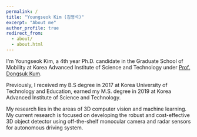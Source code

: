 ```yaml
---
permalink: /
title: "Youngseok Kim (김영석)"
excerpt: "About me"
author_profile: true
redirect_from: 
  - about/
  - about.html
---
```


I'm Youngseok Kim, a 4th year Ph.D. candidate in the Graduate School of Mobility at Korea Advanced Institute of Science and Technology under [Prof. Dongsuk Kum](http://vdclab.kaist.ac.kr/). 

Previously, I received my B.S degree in 2017 at Korea University of Technology and Education, earned my M.S. degree in 2019 at Korea Advanced Institute of Science and Technology.

My research lies in the areas of 3D computer vision and machine learning. My current research is focused on developing the robust and cost-effective 3D object detector using off-the-shelf monocular camera and radar sensors for autonomous driving system.
